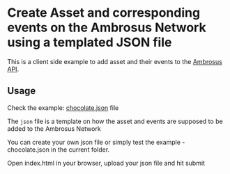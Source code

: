 # Create Asset and corresponding events on the Ambrosus Network using a templated JSON file

This is a client side example to add asset and their events to the [Ambrosus API](https://ambrosus.docs.apiary.i).

## Usage 

Check the example: [chocolate.json](https://github.com/ambrosus/sdk-javascript-internal/blob/dev/examples/demo-assets/chocolate.json) file

The `json` file is a template on how the asset and events are supposed to be added to the Ambrosus Network

You can create your own json file or simply test the example - chocolate.json in the current folder. 

Open index.html in your browser, upload your json file and hit submit
